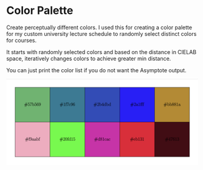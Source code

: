 # Color Palette

Create perceptually different colors. I used this for creating a color palette for my custom university lecture schedule to randomly select distinct colors for courses.

It starts with randomly selected colors and based on the distance in CIELAB space, iteratively changes colors to achieve greater min distance.

You can just print the color list if you do not want the Asymptote output.

![10 Colors](example.png)


